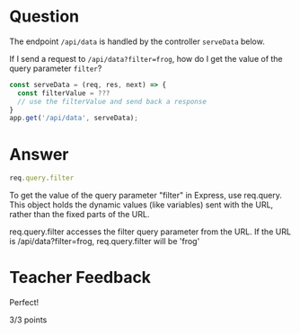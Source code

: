# Question

The endpoint `/api/data` is handled by the controller `serveData` below.

If I send a request to `/api/data?filter=frog`, how do I get the value of the query parameter `filter`?

```js
const serveData = (req, res, next) => {
  const filterValue = ???
  // use the filterValue and send back a response
}
app.get('/api/data', serveData);
```

# Answer

```js
req.query.filter

```

To get the value of the query parameter "filter" in Express, use req.query. This object holds the dynamic values (like variables) sent with the URL, rather than the fixed parts of the URL.

req.query.filter accesses the filter query parameter from the URL.
If the URL is /api/data?filter=frog, req.query.filter will be 'frog'

# Teacher Feedback

Perfect!

3/3 points
